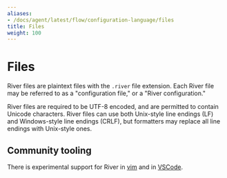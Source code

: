 ```yaml
---
aliases:
- /docs/agent/latest/flow/configuration-language/files
title: Files
weight: 100
---
```


# Files
River files are plaintext files with the `.river` file extension. Each River
file may be referred to as a "configuration file," or a "River configuration."

River files are required to be UTF-8 encoded, and are permitted to contain
Unicode characters. River files can use both Unix-style line endings (LF) and
Windows-style line endings (CRLF), but formatters may replace all line endings
with Unix-style ones.

## Community tooling

There is experimental support for River in
[vim](https://github.com/rfratto/vim-river) and in
[VSCode](https://github.com/rfratto/vscode-river).
